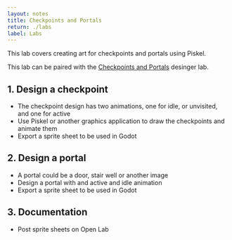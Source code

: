 ```yaml
---
layout: notes
title: Checkpoints and Portals
return: ./labs
label: Labs
---
```


This lab covers creating art for checkpoints and portals using Piskel.

This lab can be paired with the [Checkpoints and Portals](./3-2_Checkpoints_and_Portals) desinger lab.

## 1. Design a checkpoint
- The checkpoint design has two animations, one for idle, or unvisited, and one for active
- Use Piskel or another graphics application to draw the checkpoints and animate them
- Export a sprite sheet to be used in Godot

## 2. Design a portal
- A portal could be a door, stair well or another image
- Design a portal with and active and idle animation
- Export a sprite sheet to be used in Godot

## 3. Documentation
- Post sprite sheets on Open Lab